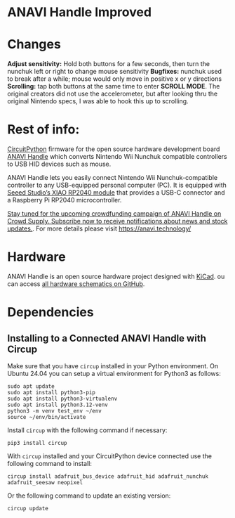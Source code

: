 # ANAVI Handle Improved


# Changes

**Adjust sensitivity:** Hold both buttons for a few seconds, then turn the nunchuk left or right to change mouse sensitivity
**Bugfixes:** nunchuk used to break after a while; mouse would only move in positive x or y directions
**Scrolling:** tap both buttons at the same time to enter **SCROLL MODE**. The original creators did not use the accelerometer, but after looking thru the original Nintendo specs, I was able to hook this up to scrolling.


# Rest of info:

[CircuitPython](https://circuitpython.org/) firmware for the open source hardware development board [ANAVI Handle](https://anavi.technology/) which converts Nintendo Wii Nunchuk compatible controllers to USB HID devices such as mouse.

ANAVI Handle lets you easily connect Nintendo Wii Nunchuk-compatible controller to any USB-equipped personal computer (PC). It is equipped with [Seeed Studio’s XIAO RP2040 module](https://www.seeedstudio.com/XIAO-RP2040-v1-0-p-5026.html?utm_source=github&utm_medium=ANAVI&utm_campaign=Handle) that provides a USB-C connector and a Raspberry Pi RP2040 microcontroller.

[Stay tuned for the upcoming crowdfunding campaign of ANAVI Handle on Crowd Supply. Subscribe now to receive notifications about news and stock updates.](https://www.crowdsupply.com/anavi-technology/anavi-handle). For more details please visit https://anavi.technology/

# Hardware

ANAVI Handle is an open source hardware project designed with [KiCad](https://www.kicad.org/). ou can access [all hardware schematics on GitHub](https://github.com/AnaviTechnology/anavi-handle).

# Dependencies

## Installing to a Connected ANAVI Handle with Circup

Make sure that you have ``circup`` installed in your Python environment. On Ubuntu 24.04 you can setup a virtual environment for Python3 as follows:

```
sudo apt update
sudo apt install python3-pip
sudo apt install python3-virtualenv
sudo apt install python3.12-venv
python3 -m venv test_env ~/env
source ~/env/bin/activate
```

Install ``circup`` with the following command if necessary:

```
pip3 install circup
```

With ``circup`` installed and your CircuitPython device connected use the following command to install:

```
circup install adafruit_bus_device adafruit_hid adafruit_nunchuk adafruit_seesaw neopixel
```

Or the following command to update an existing version:

```
circup update
```

